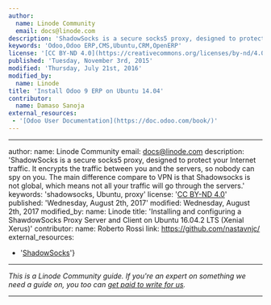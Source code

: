 ```yaml
---
author:
  name: Linode Community
  email: docs@linode.com
description: 'ShadowSocks is a secure socks5 proxy, designed to protect your Internet traffic. It encrypts the traffic between you and the servers, so nobody can spy on you. The main difference compare to VPN is that Shadowsocks is not global, which means not all your traffic will go through the servers.'
keywords: 'Odoo,Odoo ERP,CMS,Ubuntu,CRM,OpenERP'
license: '[CC BY-ND 4.0](https://creativecommons.org/licenses/by-nd/4.0)'
published: 'Tuesday, November 3rd, 2015'
modified: 'Thursday, July 21st, 2016'
modified_by:
  name: Linode
title: 'Install Odoo 9 ERP on Ubuntu 14.04'
contributor:
  name: Damaso Sanoja
external_resources:
 - '[Odoo User Documentation](https://doc.odoo.com/book/)'
---
```



---
author:
  name: Linode Community
  email: docs@linode.com
description: 'ShadowSocks is a secure socks5 proxy, designed to protect your Internet traffic. It encrypts the traffic between you and the servers, so nobody can spy on you. The main difference compare to VPN is that Shadowsocks is not global, which means not all your traffic will go through the servers.'
keywords: 'shadowsocks, Ubuntu, proxy'
license: '[CC BY-ND 4.0](https://creativecommons.org/licenses/by-nd/4.0)'
published: 'Wednesday, August 2th, 2017'
modified: Wednesday, August 2th, 2017
modified_by:
  name: Linode
title: 'Installing and configuring a ShawdowSocks Proxy Server and Client on Ubuntu 16.04.2 LTS (Xenial Xerus)'
contributor:
  name: Roberto Rossi
  link: https://github.com/nastavnjc/
  external_resources:
- '[ShadowSocks](https://shadowsocks.org)'}
---

*This is a Linode Community guide. If you're an expert on something we need a guide on, you too can [get paid to write for us](/docs/contribute).*
<hr>
